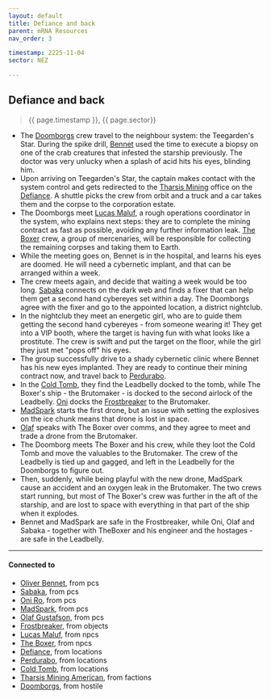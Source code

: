 ```yaml
---
layout: default
title: Defiance and back
parent: mRNA Resources
nav_order: 3

timestamp: 2225-11-04
sector: NEZ

---
```

## Defiance and back

> {{ page.timestamp }}, {{ page.sector}}

- The [Doomborgs](../Doomborgs.md) crew travel to the neighbour system: the Teegarden's Star. During the spike drill, [Bennet](../pcs/Oliver.md) used the time to execute a biopsy on one of the crab creatures that infested the starship previously. The doctor was very unlucky when a splash of acid hits his eyes, blinding him.
- Upon arriving on Teegarden's Star, the captain makes contact with the system control and gets redirected to the [Tharsis Mining](../factions/tharsisMining.md) office on the [Defiance](../locations/Defiance.md). A shuttle picks the crew from orbit and a truck and a car takes them and the corpse to the corporation estate.
- The Doomborgs meet [Lucas Maluf](../npcs/LucasMaluf.md), a rough operations coordinator in the system, who explains next steps: they are to complete the mining contract as fast as possible, avoiding any further information leak. [The Boxer](../npcs/TheBoxer.md) crew, a group of mercenaries, will be responsible for collecting the remaining corpses and taking them to Earth.
- While the meeting goes on, Bennet is in the hospital, and learns his eyes are doomed. He will need a cybernetic implant, and that can be arranged within a week.
- The crew meets again, and decide that waiting a week would be too long. [Sabaka](../pcs/Sabaka.md) connects on the dark web and finds a fixer that can help them get a second hand cybereyes set within a day. The Doomborgs agree with the fixer and go to the appointed location, a district nightclub.
- In the nightclub they meet an energetic girl, who are to guide them getting the second hand cybereyes - from someone wearing it! They get into a VIP booth, where the target is having fun with what looks like a prostitute. The crew is swift and put the target on the floor, while the girl they just met "pops off" his eyes.
- The group successfully drive to a shady cybernetic clinic where Bennet has his new eyes implanted. They are ready to continue their mining contract now, and travel back to [Perdurabo](../locations/Perdurabo.md).
- In the [Cold Tomb](../locations/ColdTomb.md), they find the Leadbelly docked to the tomb, while The Boxer's ship - the Brutomaker - is docked to the second airlock of the Leadbelly. [Oni](../pcs/Oni.md) docks the [Frostbreaker](../objects/Frostbreaker.md) to the Brutomaker.
- [MadSpark](../pcs/MadSpark.md) starts the first drone, but an issue with setting the explosives on the ice chunk means that drone is lost in space.
- [Olaf](../pcs/Olaf.md) speaks with The Boxer over comms, and they agree to meet and trade a drone from the Brutomaker.
- The Doomborg meets The Boxer and his crew, while they loot the Cold Tomb and move the valuables to the Brutomaker. The crew of the Leadbelly is tied up and gagged, and left in the Leadbelly for the Doomborgs to figure out.
- Then, suddenly, while being playful with the new drone, MadSpark cause an accident and an oxygen leak in the Brutomaker. The two crews start running, but most of The Boxer's crew was further in the aft of the starship, and are lost to space with everything in that part of the ship when it explodes.
- Bennet and MadSpark are safe in the Frostbreaker, while Oni, Olaf and Sabaka - together with TheBoxer and his engineer and the hostages - are safe in the Leadbelly.

---
#### Connected to

<!-- QueryToSerialize: LIST without ID "["+ title + "](https://terra-campaigns.github.io/"+ regexreplace(file.path, ".md", "") + ")" + ", from " + regexreplace(file.folder, "hostile/", "") FROM ([[]]) OR outgoing([[]]) WHERE file.name != this.file.name SORT file.folder DESC -->
<!-- SerializedQuery: LIST without ID "["+ title + "](https://terra-campaigns.github.io/"+ regexreplace(file.path, ".md", "") + ")" + ", from " + regexreplace(file.folder, "hostile/", "") FROM ([[]]) OR outgoing([[]]) WHERE file.name != this.file.name SORT file.folder DESC -->
- [Oliver Bennet](https://terra-campaigns.github.io/hostile/pcs/Oliver), from pcs
- [Sabaka](https://terra-campaigns.github.io/hostile/pcs/Sabaka), from pcs
- [Oni Ro](https://terra-campaigns.github.io/hostile/pcs/Oni), from pcs
- [MadSpark](https://terra-campaigns.github.io/hostile/pcs/MadSpark), from pcs
- [Olaf Gustafson](https://terra-campaigns.github.io/hostile/pcs/Olaf), from pcs
- [Frostbreaker](https://terra-campaigns.github.io/hostile/objects/Frostbreaker), from objects
- [Lucas Maluf](https://terra-campaigns.github.io/hostile/npcs/LucasMaluf), from npcs
- [The Boxer](https://terra-campaigns.github.io/hostile/npcs/TheBoxer), from npcs
- [Defiance](https://terra-campaigns.github.io/hostile/locations/Defiance), from locations
- [Perdurabo](https://terra-campaigns.github.io/hostile/locations/Perdurabo), from locations
- [Cold Tomb](https://terra-campaigns.github.io/hostile/locations/ColdTomb), from locations
- [Tharsis Mining American](https://terra-campaigns.github.io/hostile/factions/tharsisMining), from factions
- [Doomborgs](https://terra-campaigns.github.io/hostile/Doomborgs), from hostile
<!-- SerializedQuery END -->
